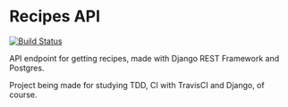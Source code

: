 # Recipes API
[![Build Status](https://travis-ci.com/cauabernardino/recipes-api.svg?branch=main)](https://travis-ci.com/cauabernardino/recipes-api)

API endpoint for getting recipes, made with Django REST Framework and Postgres.

Project being made for studying TDD, CI with TravisCI and Django, of course.
